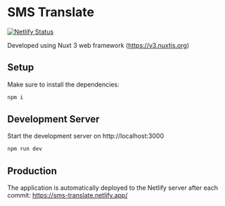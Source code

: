 # SMS Translate

[![Netlify Status](https://api.netlify.com/api/v1/badges/c1aeceaa-5cd8-4a0d-bf53-538b7153017f/deploy-status)](https://app.netlify.com/sites/sms-translate/deploys)

Developed using Nuxt 3 web framework (https://v3.nuxtjs.org)

## Setup

Make sure to install the dependencies:

```bash
npm i
```

## Development Server

Start the development server on http://localhost:3000

```bash
npm run dev
```

## Production

The application is automatically deployed to the Netlify server after each commit: https://sms-translate.netlify.app/
